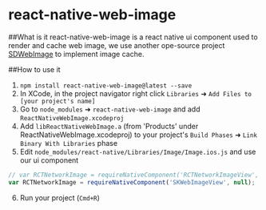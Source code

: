 # react-native-web-image

##What is it
react-native-web-image is a react native ui component used to render and cache web image, we use another ope-source project  [SDWebImage](https://github.com/rs/SDWebImage) to implement image cache.

##How to use it

1. `npm install react-native-web-image@latest --save`
2. In XCode, in the project navigator right click `Libraries` ➜ `Add Files to [your project's name]`
3. Go to `node_modules` ➜ `react-native-web-image` and add `ReactNativeWebImage.xcodeproj`
4. Add `libReactNativeWebImage.a` (from 'Products' under ReactNativeWebImage.xcodeproj) to your project's `Build Phases` ➜ `Link Binary With Libraries` phase
5. Edit `node_modules/react-native/Libraries/Image/Image.ios.js` and use our ui component
```javascript
// var RCTNetworkImage = requireNativeComponent('RCTNetworkImageView', null);
var RCTNetworkImage = requireNativeComponent('SKWebImageView', null);
```
6. Run your project (`Cmd+R`)
